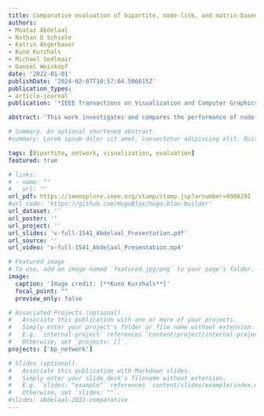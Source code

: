 ```yaml
---
title: Comparative evaluation of bipartite, node-link, and matrix-based network representations
authors:
- Moataz Abdelaal
- Nathan D Schiele
- Katrin Angerbauer
- Kuno Kurzhals
- Michael Sedlmair
- Daniel Weiskopf
date: '2022-01-01'
publishDate: '2024-02-07T10:57:04.506615Z'
publication_types:
- article-journal
publication: '*IEEE Transactions on Visualization and Computer Graphics*'

abstract: 'This work investigates and compares the performance of node-link diagrams, adjacency matrices, and bipartite layouts for visualizing networks. In a crowd-sourced user study (n = 150), we measure the task accuracy and completion time of the three representations for different network classes and properties. In contrast to the literature, which covers mostly topology-based tasks (e.g., path finding) in small datasets, we mainly focus on overview tasks for large and directed networks. We consider three overview tasks on networks with 500 nodes: (T1) network class identification, (T2) cluster detection, and (T3) network density estimation, and two detailed tasks: (T4) node in-degree vs. out-degree and (T5) representation mapping, on networks with 50 and 20 nodes, respectively. Our results show that bipartite layouts are beneficial for revealing the overall network structure, while adjacency matrices are most reliable across the different tasks.'

# Summary. An optional shortened abstract.
#summary: Lorem ipsum dolor sit amet, consectetur adipiscing elit. Duis posuere tellus ac convallis placerat. Proin tincidunt magna sed ex sollicitudin condimentum.

tags: [Bipartite, network, visualization, evaluation]
featured: true

# links:
# - name: ""
#   url: ""
url_pdf: https://ieeexplore.ieee.org/stamp/stamp.jsp?arnumber=9908291
#url_code: 'https://github.com/HugoBlox/hugo-blox-builder'
url_dataset: ''
url_poster: ''
url_project: ''
url_slides: 'v-full-1541_Abdelaal_Presentation.pdf'
url_source: ''
url_video: 'v-full-1541_Abdelaal_Presentation.mp4'

# Featured image
# To use, add an image named `featured.jpg/png` to your page's folder. 
image:
  caption: 'Image credit: [**Kuno Kurzhals**]'
  focal_point: ""
  preview_only: false

# Associated Projects (optional).
#   Associate this publication with one or more of your projects.
#   Simply enter your project's folder or file name without extension.
#   E.g. `internal-project` references `content/project/internal-project/index.md`.
#   Otherwise, set `projects: []`.
projects: ['bp_network']

# Slides (optional).
#   Associate this publication with Markdown slides.
#   Simply enter your slide deck's filename without extension.
#   E.g. `slides: "example"` references `content/slides/example/index.md`.
#   Otherwise, set `slides: ""`.
#slides: abdelaal-2022-comparative
---
```


<!-- {{% callout note %}}
Click the *Cite* button above to demo the feature to enable visitors to import publication metadata into their reference management software.
{{% /callout %}}

{{% callout note %}}
Create your slides in Markdown - click the *Slides* button to check out the example.
{{% /callout %}}

Add the publication's **full text** or **supplementary notes** here. You can use rich formatting such as including [code, math, and images](https://docs.hugoblox.com/content/writing-markdown-latex/). -->
